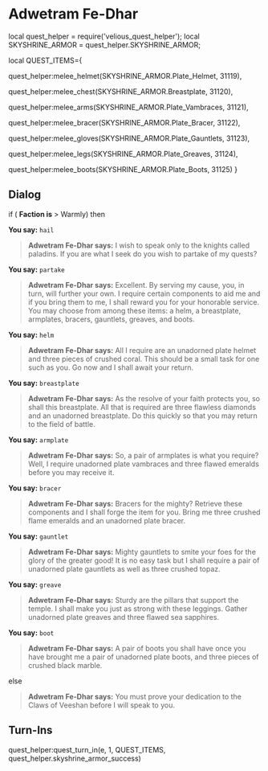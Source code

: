 # Adwetram Fe-Dhar


local quest_helper = require('velious_quest_helper');
local SKYSHRINE_ARMOR = quest_helper.SKYSHRINE_ARMOR;

local QUEST_ITEMS={

quest_helper:melee_helmet(SKYSHRINE_ARMOR.Plate_Helmet, 31119), 

quest_helper:melee_chest(SKYSHRINE_ARMOR.Breastplate, 31120), 

quest_helper:melee_arms(SKYSHRINE_ARMOR.Plate_Vambraces, 31121), 

quest_helper:melee_bracer(SKYSHRINE_ARMOR.Plate_Bracer, 31122), 

quest_helper:melee_gloves(SKYSHRINE_ARMOR.Plate_Gauntlets, 31123), 

quest_helper:melee_legs(SKYSHRINE_ARMOR.Plate_Greaves, 31124), 

quest_helper:melee_boots(SKYSHRINE_ARMOR.Plate_Boots, 31125) 
}

## Dialog

if ( **Faction is** > Warmly) then 


**You say:** `hail`




>**Adwetram Fe-Dhar says:** I wish to speak only to the knights called paladins. If you are what I seek do you wish to partake of my quests?


**You say:** `partake`




>**Adwetram Fe-Dhar says:** Excellent. By serving my cause, you, in turn, will further your own. I require certain components to aid me and if you bring them to me, I shall reward you for your honorable service. You may choose from among these items: a helm, a breastplate, armplates, bracers, gauntlets, greaves, and boots.


**You say:** `helm`




>**Adwetram Fe-Dhar says:** All I require are an unadorned plate helmet and three pieces of crushed coral. This should be a small task for one such as you. Go now and I shall await your return.


**You say:** `breastplate`




>**Adwetram Fe-Dhar says:** As the resolve of your faith protects you, so shall this breastplate. All that is required are three flawless diamonds and an unadorned breastplate. Do this quickly so that you may return to the field of battle.


**You say:** `armplate`




>**Adwetram Fe-Dhar says:** So, a pair of armplates is what you require? Well, I require unadorned plate vambraces and three flawed emeralds before you may receive it.


**You say:** `bracer`




>**Adwetram Fe-Dhar says:** Bracers for the mighty? Retrieve these components and I shall forge the item for you. Bring me three crushed flame emeralds and an unadorned plate bracer.


**You say:** `gauntlet`




>**Adwetram Fe-Dhar says:** Mighty gauntlets to smite your foes for the glory of the greater good! It is no easy task but I shall require a pair of unadorned plate gauntlets as well as three crushed topaz.


**You say:** `greave`




>**Adwetram Fe-Dhar says:** Sturdy are the pillars that support the temple. I shall make you just as strong with these leggings. Gather unadorned plate greaves and three flawed sea sapphires.


**You say:** `boot`




>**Adwetram Fe-Dhar says:** A pair of boots you shall have once you have brought me a pair of unadorned plate boots, and three pieces of crushed black marble.


else 


>**Adwetram Fe-Dhar says:** You must prove your dedication to the Claws of Veeshan before I will speak to you.

## Turn-Ins

quest_helper:quest_turn_in(e, 1, QUEST_ITEMS, quest_helper.skyshrine_armor_success) 